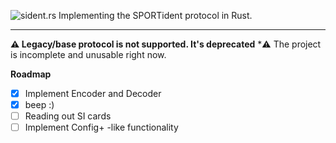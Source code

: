 ![sident.rs](https://github.com/user-attachments/assets/2300e9e0-e5f1-4ce3-80f0-1c9f72087300)
Implementing the SPORTident protocol in Rust.
****
**⚠️ Legacy/base protocol is not supported. It's deprecated**
*⚠️ The project is incomplete and unusable right now.

 **Roadmap**
 - [x] Implement Encoder and Decoder
 - [x] beep :)
 - [ ] Reading out SI cards
 - [ ] Implement Config+ -like functionality